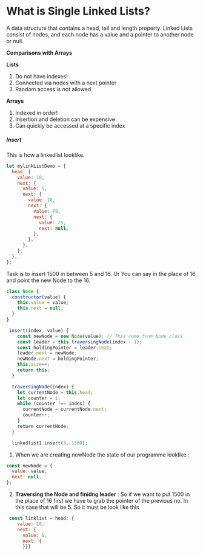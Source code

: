 # What is Single Linked Lists?

A data structure that contains a head, tail and length property.
Linked Lists consist of nodes, and each node has a value and a pointer to another node or null.

**Comparisons with Arrays**

**Lists**

1. Do not have indexes!
2. Connected via nodes with a next pointer
3. Random access is not allowed

**Arrays**

1. Indexed in order!
2. Insertion and deletion can be expensive
3. Can quickly be accessed at a specific index

##### Insert

This is how a linkedlist looklike.

```js
let mylinkListDemo = {
  head: {
    value: 10,
    next: {
      value: 5,
      next: {
        value: 16,
        next: {
          value: 78,
          next: {
            value: 25,
            next: null,
          },
        },
      },
    },
  },
};
```

Task is to insert 1500 in between 5 and 16. Or You can say in the place of 16. and point the new Node to the 16.

```js
class Node {
  constructor(value) {
    this.value = value;
    this.next = null;
  }
}

 insert(index, value) {
    const newNode = new Node(value); // This come from Node class
    const leader = this.traversingNode(index - 1);
    const holdingPointer = leader.next;
    leader.next = newNode;
    newNode.next = holdingPointer;
    this.size++;
    return this;
  }

  traversingNode(index) {
    let currentNode = this.head;
    let counter = 1;
    while (counter !== index) {
      currentNode = currentNode.next;
      counter++;
    }
    return currentNode;
  }

  linkedlist1.insert(3, 1500);
```

1. When we are creating newNode the state of our programme looklike :

```js
const newNode = {
  value: value,
  next: null,
};
```

2. **Traversing the Node and finidng leader** : So if we want to put 1500 in the place of 16 first we have to grab the pointer of the previous no. In this case that will be 5. So it must be look like this

```js
 const linklist = head: {
    value: 10,
    next: {
      value: 5,
      next: {
      }}}

```
